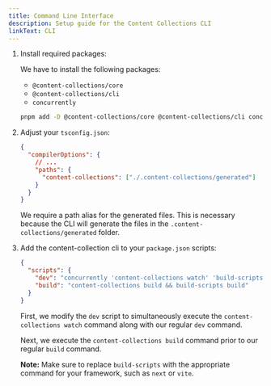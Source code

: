 ```yaml
---
title: Command Line Interface
description: Setup guide for the Content Collections CLI
linkText: CLI
---
```


1. Install required packages:

   We have to install the following packages:

   - `@content-collections/core`
   - `@content-collections/cli`
   - `concurrently`

   ```bash
   pnpm add -D @content-collections/core @content-collections/cli concurrently
   ```

1. Adjust your `tsconfig.json`:

   ```json
   {
     "compilerOptions": {
       // ...
       "paths": {
         "content-collections": ["./.content-collections/generated"]
       }
     }
   }
   ```

   We require a path alias for the generated files.
   This is necessary because the CLI will generate the files in the `.content-collections/generated` folder.

1. Add the content-collection cli to your `package.json` scripts:

   ```json
   {
     "scripts": {
       "dev": "concurrently 'content-collections watch' 'build-scripts dev'",
       "build": "content-collections build && build-scripts build"
     }
   }
   ```

   First, we modify the `dev` script to simultaneously execute the `content-collections watch` command along with our regular `dev` command.

   Next, we execute the `content-collections build` command prior to our regular `build` command.

   **Note:** Make sure to replace `build-scripts` with the appropriate command for your framework, such as `next` or `vite`.

